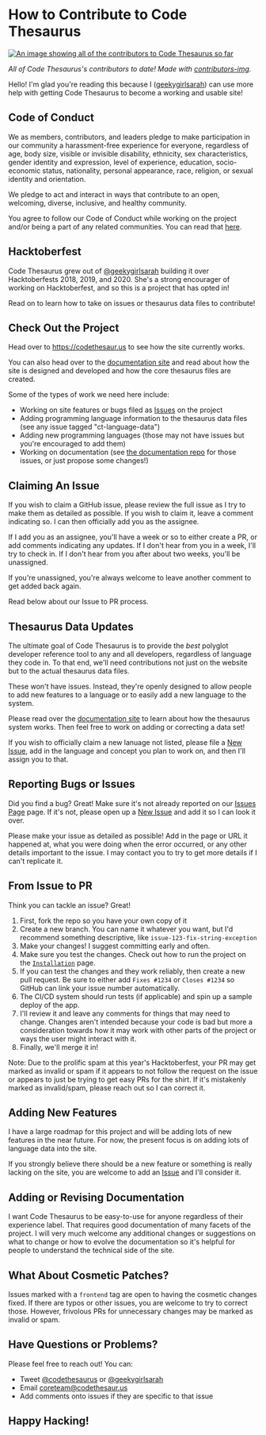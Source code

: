 # How to Contribute to Code Thesaurus

<a href="https://github.com/codethesaurus/codethesaur.us/graphs/contributors">
    <img src="https://contrib.rocks/image?repo=codethesaurus/codethesaur.us&max=100"
        alt="An image showing all of the contributors to Code Thesaurus so far"
        style="margin-left: auto; margin-right: auto; display: block;"/>
</a>

*All of Code Thesaurus's contributors to date! Made with [contributors-img](https://contrib.rocks).*

Hello! I'm glad you're reading this because I ([geekygirlsarah](https://twitter.com/geekygirlsarah)) can use more help with getting Code Thesaurus to become a working and usable site!

## Code of Conduct

We as members, contributors, and leaders pledge to make participation in our community a harassment-free experience for everyone, regardless of age, body size, visible or invisible disability, ethnicity, sex characteristics, gender identity and expression, level of experience, education, socio-economic status, nationality, personal appearance, race, religion, or sexual identity and orientation.

We pledge to act and interact in ways that contribute to an open, welcoming, diverse, inclusive, and healthy community.

You agree to follow our Code of Conduct while working on the project and/or being a part of any related communities. You can read that [here](https://github.com/codethesaurus/codethesaur.us/blob/main/CODE_OF_CONDUCT.md).

## Hacktoberfest

Code Thesaurus grew out of [@geekygirlsarah](https://twitter.com/geekygirlsarah) building it over Hacktoberfests 2018, 2019, and 2020. She's a strong encourager of working on Hacktoberfest, and so this is a project that has opted in!

Read on to learn how to take on issues or thesaurus data files to contribute!

## Check Out the Project

Head over to https://codethesaur.us to see how the site currently works. 

You can also head over to the [documentation site](https://docs.codethesaur.us) and read about how the site is designed and developed and how the core thesaurus files are created.

Some of the types of work we need here include:
* Working on site features or bugs filed as [Issues](https://github.com/codethesaurus/codethesaur.us/issues) on the project
* Adding programming language information to the thesaurus data files (see any issue tagged "ct-language-data")
* Adding new programming languages (those may not have issues but you're encouraged to add them)
* Working on documentation (see [the documentation repo](https://github.com/codethesaurus/docs/issues) for those issues, or just propose some changes!)

## Claiming An Issue

If you wish to claim a GitHub issue, please review the full issue as I try to make them as detailed as possible. If you wish to claim it, leave a comment indicating so. I can then officially add you as the assignee.

If I add you as an assignee, you'll have a week or so to either create a PR, or add comments indicating any updates. If I don't hear from you in a week, I'll try to check in. If I don't hear from you after about two weeks, you'll be unassigned.

If you're unassigned, you're always welcome to leave another comment to get added back again.

Read below about our Issue to PR process.

## Thesaurus Data Updates

The ultimate goal of Code Thesaurus is to provide the _best_ polyglot developer reference tool to any and all developers, regardless of language they code in. To that end, we'll need contributions not just on the website but to the actual thesaurus data files.

These won't have issues. Instead, they're openly designed to allow people to add new features to a language or to easily add a new language to the system.

Please read over the [documentation site](https://docs.codethesaur.us) to learn about how the thesaurus system works. Then feel free to work on adding or correcting a data set!

If you wish to officially claim a new lanuage not listed, please file a [New Issue](https://github.com/codethesaurus/codethesaur.us/issues/new/choose), add in the language and concept you plan to work on, and then I'll assign you to that.

## Reporting Bugs or Issues

Did you find a bug? Great! Make sure it's not already reported on our [Issues Page](https://github.com/codethesaurus/codethesaur.us/issues) page. If it's not, please open up a [New Issue](https://github.com/codethesaurus/codethesaur.us/issues/new/choose) and add it so I can look it over.

Please make your issue as detailed as possible! Add in the page or URL it happened at, what you were doing when the error occurred, or any other details important to the issue. I may contact you to try to get more details if I can't replicate it.

## From Issue to PR

Think you can tackle an issue? Great! 

1. First, fork the repo so you have your own copy of it
1. Create a new branch. You can name it whatever you want, but I'd recommend something descriptive, like `issue-123-fix-string-exception`
1. Make your changes! I suggest committing early and often.
1. Make sure you test the changes. Check out how to run the project on the [`Installation`](install.md) page.
1. If you can test the changes and they work reliably, then create a new pull request. Be sure to either add `Fixes #1234` or `Closes #1234` so GitHub can link your issue number automatically.
1. The CI/CD system should run tests (if applicable) and spin up a sample deploy of the app. 
1. I'll review it and leave any comments for things that may need to change. Changes aren't intended because your code is bad but more a consideration towards how it may work with other parts of the project or ways the user might interact with it.
1. Finally, we'll merge it in! 

Note: Due to the prolific spam at this year's Hacktoberfest, your PR may get marked as invalid or spam if it appears to not follow the request on the issue or appears to just be trying to get easy PRs for the shirt. If it's mistakenly marked as invalid/spam, please reach out so I can correct it.

## Adding New Features

I have a large roadmap for this project and will be adding lots of new features in the near future. For now, the present focus is on adding lots of language data into the site.

If you strongly believe there should be a new feature or something is really lacking on the site, you are welcome to add an [Issue](https://github.com/codethesaurus/codethesaur.us/issues/new/choose) and I'll consider it. 

## Adding or Revising Documentation

I want Code Thesaurus to be easy-to-use for anyone regardless of their experience label. That requires good documentation of many facets of the project. I will very much welcome any additional changes or suggestions on what to change or how to evolve the documentation so it's helpful for people to understand the technical side of the site.

## What About Cosmetic Patches?

Issues marked with a `frontend` tag are open to having the cosmetic changes fixed. If there are typos or other issues, you are welcome to try to correct those. However, frivolous PRs for unnecessary changes may be marked as invalid or spam.

## Have Questions or Problems?

Please feel free to reach out! You can:

* Tweet [@codethesaurus](https://twitter.com/codethesaurus) or [@geekygirlsarah](https://twitter.com/geekygirlsarah)
* Email [coreteam@codethesaur.us](mailto:coreteam@codethesaur.us)
* Add comments onto issues if they are specific to that issue

## Happy Hacking!
